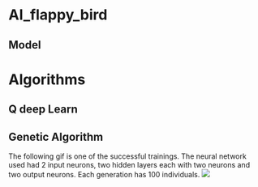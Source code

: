 # AI_flappy_bird

## Model

# Algorithms

## Q deep Learn

## Genetic Algorithm
The following gif is one of the successful trainings. The neural network used had 2 input neurons, two hidden layers each with two neurons and two output neurons. Each generation has 100 individuals.
<img src="images/flappy_bird-traint.gif"/>

